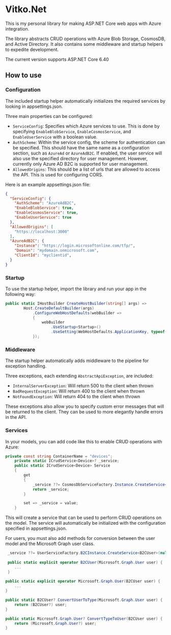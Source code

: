 # Vitko.Net
This is my personal library for making ASP.NET Core web apps with Azure integration.

The library abstracts CRUD operations with Azure Blob Storage, CosmosDB, and Active Directory. It also contains some middleware and startup helpers to expedite development.

The current version supports ASP.NET Core 6.40

## How to use

### Configuration
The included startup helper automatically initializes the required services by looking in appsettings.json.

Three main properties can be configured:
- `ServiceConfig`: Specifies which Azure services to use. This is done by specifying `EnableBlobService`, `EnableCosmosService`, and `EnableUserService` with a boolean value. 
- `AuthScheme`: Within the service config, the scheme for authentication can be specified. This should have the same name as a configuration section, such as `AzureAd` or `AzureAdB2C`. If enabled, the user service will also use the specified directory for user management. However, currently only Azure AD B2C is supported for user management.
- `AllowedOrigins`: This should be a list of urls that are allowed to access the API. This is used for configuring CORS.

Here is an example appsettings.json file:
```json
{
  "ServiceConfig": {
    "AuthScheme": "AzureAdB2C",
    "EnableBlobService": true,
    "EnableCosmosService": true,
    "EnableUserService": true
  },
  "AllowedOrigins": [
    "https://localhost:3000"
  ],
  "AzureAdB2C": {
    "Instance": "https://login.microsoftonline.com/tfp/",
    "Domain": "mydomain.onmicrosoft.com",
    "ClientId": "myclientid",
  }
}
```

### Startup
To use the startup helper, import the library and run your app in the following way:
```c#
public static IHostBuilder CreateHostBuilder(string[] args) =>
        Host.CreateDefaultBuilder(args)
            .ConfigureWebHostDefaults(webBuilder =>
            {
                webBuilder
                    .UseStartup<Startup>()
                    .UseSetting(WebHostDefaults.ApplicationKey, typeof(Program).GetTypeInfo().Assembly.FullName);
            });
```

### Middleware
The startup helper automatically adds middleware to the pipeline for exception handling.

Three exceptions, each extending `AbstractApiException`, are included:
- `InternalServerException`: Will return 500 to the client when thrown
- `BadRequestException`: Will return 400 to the client when thrown
- `NotFoundException`: Will return 404 to the client when thrown

These exceptions also allow you to specify custom error messages that will be returned to the client. They can be used to more elegantly handle errors in the API.

### Services
In your models, you can add code like this to enable CRUD operations with Azure:
```c#
private const string ContainerName = "devices";
    private static ICrudService<Device>? _service;
    public static ICrudService<Device> Service
    {
        get
        {
            _service ??= CosmosDbServiceFactory.Instance.CreateService<Device>(ContainerName);
            return _service;
        }

        set => _service = value;
    }
```

This will create a service that can be used to perform CRUD operations on the model. The service will automatically be initialized with the configuration specified in appsettings.json.

For users, you must also add methods for conversion between the user model and the Microsoft Graph user class.
```c#
 _service ??= UserServiceFactory.B2CInstance.CreateService<B2CUser>(null, ConvertUserToType, ConvertTypeToUser);
 
 public static explicit operator B2CUser(Microsoft.Graph.User user) {
    ...
 }
 
public static explicit operator Microsoft.Graph.User(B2CUser user) {
    ...
}

public static B2CUser? ConvertUserToType(Microsoft.Graph.User user) {
    return (B2CUser?) user;
}

public static Microsoft.Graph.User? ConvertTypeToUser(B2CUser user) {
    return (Microsoft.Graph.User?) user;
}
```
 